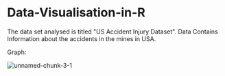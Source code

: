 # Data-Visualisation-in-R
The data set analysed is titled "US Accident Injury Dataset". Data Contains Information about the accidents in the mines in USA.

Graph:

![unnamed-chunk-3-1](https://user-images.githubusercontent.com/110649581/190456375-c1b99e9f-bf79-4139-a2c9-05e5610756d2.png)
